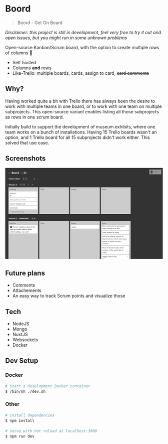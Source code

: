 # Boord

> Boord - Get On Board

_Disclaimer: this project is still in development, feel very free to try it out and open issues, but you might run in some unknown problems_

Open-source Kanban/Scrum board, with the option to create multiple rows of columns 🤯

- Self hosted
- Columns **and** rows
- Like-Trello: multiple boards, cards, assign to card, ~~card comments~~

## Why?

Having worked quite a bit with Trello there has always been the desire to work with multiple teams in one board, or to work with one team on multiple subprojects. This open-source variant enables listing all those subprojects as rows in one scrum board.

Initially build to support the development of museum exhibits, where one team works on a bunch of installations. Having 15 Trello boards wasn't an option, and 1 Trello board for all 15 subprojects didn't work either. This solved that use case.

## Screenshots

!["Screenshot of Boord](screenshot.jpg)

## Future plans

- Comments
- Attachements
- An easy way to track Scrum points and visualize those

## Tech

- NodeJS
- Mongo
- NuxtJS
- Websockets
- Docker

## Dev Setup

### Docker

```bash
# Start a development Docker container
$ /bin/sh ./dev.sh
```

### Other

```bash
# install dependencies
$ npm install

# serve with hot reload at localhost:3000
$ npm run dev
```
